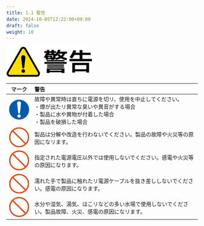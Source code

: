 ```yaml
---
title: 1.1 警告
date: 2024-10-05T12:22:00+09:00
draft: false
weight: 10
---
```


![Warning](images/Warning.png)

| マーク | 警告 |
| :---: | :--- |
| ![Warning](images/Mark_02.png) | 故障や異常時は直ちに電源を切リ、使用を中止してください。 <br>・煙が出たリ異常な臭いや異音がする場合 <br>・製品に水や異物が付着した場合 <br>・製品を破損した場合 |
| ![Warning](images/Mark_03.png) | 製品は分解や改造を行わないでください。製品の故障や火災等の原因になリます。 |
| ![Warning](images/Mark_03.png) | 指定された電源電圧以外では使用しないでください。感電や火災等の原因になります。 |
| ![Warning](images/Mark_03.png) | 濡れた手で製品に触れたリ電源ケーブルを抜き差ししないでください。感電の原因になります。 |
| ![Warning](images/Mark_03.png) | 水分や湿気、湯気、ほこリなどの多い水場で使用しないでください。製品故障、火災、感電の原因になリます。 |